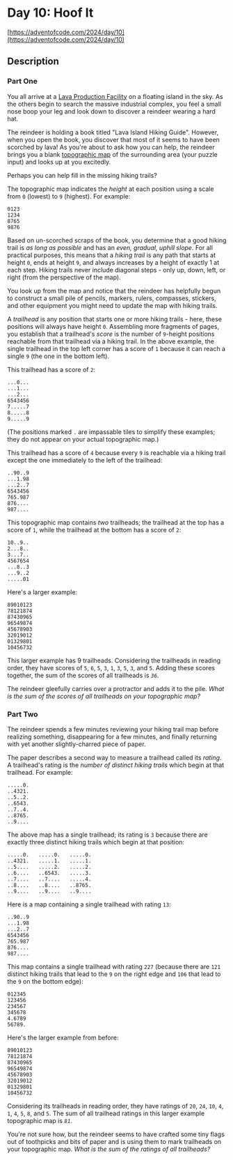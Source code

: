 # Day 10: Hoof It

[https://adventofcode.com/2024/day/10](https://adventofcode.com/2024/day/10)

## Description

### Part One

You all arrive at a [Lava Production Facility](https://adventofcode.com/2023/day/15) on a floating island in the sky. As the others begin to search the massive industrial complex, you feel a small nose boop your leg and look down to discover a <span title="i knew you would come back">reindeer</span> wearing a hard hat.

The reindeer is holding a book titled "Lava Island Hiking Guide". However, when you open the book, you discover that most of it seems to have been scorched by lava! As you're about to ask how you can help, the reindeer brings you a blank [topographic map](https://en.wikipedia.org/wiki/Topographic_map) of the surrounding area (your puzzle input) and looks up at you excitedly.

Perhaps you can help fill in the missing hiking trails?

The topographic map indicates the _height_ at each position using a scale from `0` (lowest) to `9` (highest). For example:

    0123
    1234
    8765
    9876
    

Based on un-scorched scraps of the book, you determine that a good hiking trail is _as long as possible_ and has an _even, gradual, uphill slope_. For all practical purposes, this means that a _hiking trail_ is any path that starts at height `0`, ends at height `9`, and always increases by a height of exactly 1 at each step. Hiking trails never include diagonal steps - only up, down, left, or right (from the perspective of the map).

You look up from the map and notice that the reindeer has helpfully begun to construct a small pile of pencils, markers, rulers, compasses, stickers, and other equipment you might need to update the map with hiking trails.

A _trailhead_ is any position that starts one or more hiking trails - here, these positions will always have height `0`. Assembling more fragments of pages, you establish that a trailhead's _score_ is the number of `9`\-height positions reachable from that trailhead via a hiking trail. In the above example, the single trailhead in the top left corner has a score of `1` because it can reach a single `9` (the one in the bottom left).

This trailhead has a score of `2`:

    ...0...
    ...1...
    ...2...
    6543456
    7.....7
    8.....8
    9.....9
    

(The positions marked `.` are impassable tiles to simplify these examples; they do not appear on your actual topographic map.)

This trailhead has a score of `4` because every `9` is reachable via a hiking trail except the one immediately to the left of the trailhead:

    ..90..9
    ...1.98
    ...2..7
    6543456
    765.987
    876....
    987....
    

This topographic map contains _two_ trailheads; the trailhead at the top has a score of `1`, while the trailhead at the bottom has a score of `2`:

    10..9..
    2...8..
    3...7..
    4567654
    ...8..3
    ...9..2
    .....01
    

Here's a larger example:

    89010123
    78121874
    87430965
    96549874
    45678903
    32019012
    01329801
    10456732
    

This larger example has 9 trailheads. Considering the trailheads in reading order, they have scores of `5`, `6`, `5`, `3`, `1`, `3`, `5`, `3`, and `5`. Adding these scores together, the sum of the scores of all trailheads is _`36`_.

The reindeer gleefully carries over a protractor and adds it to the pile. _What is the sum of the scores of all trailheads on your topographic map?_

### Part Two

The reindeer spends a few minutes reviewing your hiking trail map before realizing something, disappearing for a few minutes, and finally returning with yet another slightly-charred piece of paper.

The paper describes a second way to measure a trailhead called its _rating_. A trailhead's rating is the _number of distinct hiking trails_ which begin at that trailhead. For example:

    .....0.
    ..4321.
    ..5..2.
    ..6543.
    ..7..4.
    ..8765.
    ..9....
    

The above map has a single trailhead; its rating is `3` because there are exactly three distinct hiking trails which begin at that position:

    .....0.   .....0.   .....0.
    ..4321.   .....1.   .....1.
    ..5....   .....2.   .....2.
    ..6....   ..6543.   .....3.
    ..7....   ..7....   .....4.
    ..8....   ..8....   ..8765.
    ..9....   ..9....   ..9....
    

Here is a map containing a single trailhead with rating `13`:

    ..90..9
    ...1.98
    ...2..7
    6543456
    765.987
    876....
    987....
    

This map contains a single trailhead with rating `227` (because there are `121` distinct hiking trails that lead to the `9` on the right edge and `106` that lead to the `9` on the bottom edge):

    012345
    123456
    234567
    345678
    4.6789
    56789.
    

Here's the larger example from before:

    89010123
    78121874
    87430965
    96549874
    45678903
    32019012
    01329801
    10456732
    

Considering its trailheads in reading order, they have ratings of `20`, `24`, `10`, `4`, `1`, `4`, `5`, `8`, and `5`. The sum of all trailhead ratings in this larger example topographic map is _`81`_.

You're not sure how, but the reindeer seems to have crafted some tiny flags out of toothpicks and bits of paper and is using them to mark trailheads on your topographic map. _What is the sum of the ratings of all trailheads?_
